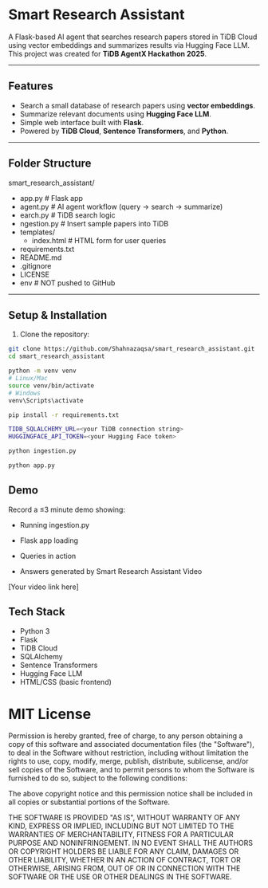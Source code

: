 # Smart Research Assistant

A Flask-based AI agent that searches research papers stored in TiDB Cloud using vector embeddings and summarizes results via Hugging Face LLM. This project was created for **TiDB AgentX Hackathon 2025**.

---

## Features
- Search a small database of research papers using **vector embeddings**.
- Summarize relevant documents using **Hugging Face LLM**.
- Simple web interface built with **Flask**.
- Powered by **TiDB Cloud**, **Sentence Transformers**, and **Python**.

---

## Folder Structure
smart_research_assistant/
- app.py # Flask app
- agent.py # AI agent workflow (query → search → summarize)
- earch.py # TiDB search logic
- ngestion.py # Insert sample papers into TiDB
- templates/
   - index.html # HTML form for user queries
- requirements.txt
- README.md
-  .gitignore
-  LICENSE
-  env # NOT pushed to GitHub


---

## Setup & Installation
1. Clone the repository:
```bash
git clone https://github.com/Shahnazaqsa/smart_research_assistant.git
cd smart_research_assistant

python -m venv venv
# Linux/Mac
source venv/bin/activate
# Windows
venv\Scripts\activate

pip install -r requirements.txt

TIDB_SQLALCHEMY_URL=<your TiDB connection string>
HUGGINGFACE_API_TOKEN=<your Hugging Face token>

python ingestion.py

python app.py
```
## Demo

Record a ≤3 minute demo showing:

- Running ingestion.py

- Flask app loading

- Queries in action 

- Answers generated by Smart Research Assistant
Video

[Your video link here]

## Tech Stack

- Python 3
- Flask
- TiDB Cloud
- SQLAlchemy
- Sentence Transformers
- Hugging Face LLM
- HTML/CSS (basic frontend)

# MIT License

Permission is hereby granted, free of charge, to any person obtaining a copy
of this software and associated documentation files (the "Software"), to deal
in the Software without restriction, including without limitation the rights
to use, copy, modify, merge, publish, distribute, sublicense, and/or sell
copies of the Software, and to permit persons to whom the Software is
furnished to do so, subject to the following conditions:

The above copyright notice and this permission notice shall be included in all
copies or substantial portions of the Software.

THE SOFTWARE IS PROVIDED "AS IS", WITHOUT WARRANTY OF ANY KIND, EXPRESS OR
IMPLIED, INCLUDING BUT NOT LIMITED TO THE WARRANTIES OF MERCHANTABILITY,
FITNESS FOR A PARTICULAR PURPOSE AND NONINFRINGEMENT. IN NO EVENT SHALL THE
AUTHORS OR COPYRIGHT HOLDERS BE LIABLE FOR ANY CLAIM, DAMAGES OR OTHER
LIABILITY, WHETHER IN AN ACTION OF CONTRACT, TORT OR OTHERWISE, ARISING FROM,
OUT OF OR IN CONNECTION WITH THE SOFTWARE OR THE USE OR OTHER DEALINGS IN THE
SOFTWARE.


